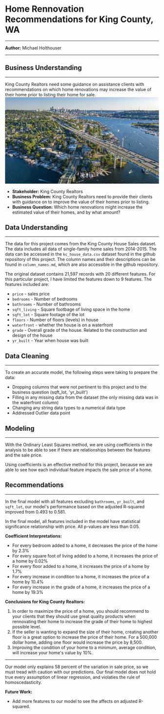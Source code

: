 # Home Rennovation Recommendations for King County, WA
---
**Author:** Michael Holthouser

---

## Business Understanding
---
King County Realtors need some guidance on assistance clients with recommendations on which home renovations may increase the value of their home prior to listing their home for sale. 
<img src="king_county.jpeg">

- **Stakeholder:** King County Realtors
- **Business Problem:** King County Realtors need to provide their clients with guidance on to improve the value of their homes prior to listing. 
- **Business Question:** Which home renovations might increase the estimated value of their homes, and by what amount?

## Data Understanding
---
The data for this project comes from the King County House Sales dataset. The data includes all data of single-family home sales from 2014-2015. The data can be accessed in the ``kc_house_data.csv`` dataset found in the github repository of this project.  The column names and their descriptions can be found in ``column_names.md``, which are also accessible in the github repository. 

The original dataset contains 21,597 records with 20 different features. For this particular project, I have limited the features down to 9 features.  The features included are: 
- `price` - sales price
- `bedrooms` - Number of bedrooms
- `bathrooms` - Number of bathrooms
- `sqft_living` - Square footbage of living space in the home
- `sqft_lot` - Square footage of the lot
- `floors` - Number of floors (levels) in house
- `waterfront` - whether the house is on a waterfront
- `grade` - Overall grade of the house. Related to the construction and design of the house
- `yr_built` - Year when house was built

## Data Cleaning
---
To create an accurate model, the following steps were taking to prepare the data: 
- Dropping columns that were not pertinent to this project and to the business question (sqft_lot, 'yr_built')
- Filling in any missing data from the dataset (the only missing data was in the waterfront column)
- Changing any string data types to a numerical data type
- Addressed Outlier data point

## Modeling
---
With the Ordinary Least Squares method, we are using coefficients in the analysis to be able to see if there are relationships between the features and the sale price. 

Using coefficients is an effective method for this project, because we are able to see how each individual feature impacts the sale price of a home. 

## Recommendations
---
In the final model with all features excluding ``bathrooms``, ``yr_built``, and ``sqft_lot``, our model's performance based on the adjusted R-squared improved from 0.493 to 0.581. 

In the final model, all features included in the model have statistical significance relationship with price.  All p-values are less than 0.05. 

**Coefficient Interpretations:**
- For every bedroom added to a home, it decreases the price of the home by 2.3%
- For every square foot of living added to a home, it increases the price of a home by 0.02%
- For every floor added to a home, it increases the price of a home by 1.7%
- For every increase in condition to a home, it increases the price of a home by 10.4%
- For every increase in the grade of a home, it increases the price of a home by 19.3%

**Conclusions for King County Realtors:**
1. In order to maximize the price of a home, you should recommend to your clients that they should use great quality      products when rennovating their home to increase the grade of their home to highest possible level.   
2. If the seller is wanting to expand the size of their home, creating another floor is a great option to increase the    price of their home. For a 500,000 dollar home, adding one floor would increase the price by 8,500.
3. Improving the condition of your home to a minimum, average condition, will increase your home's value by 10%. 
---
Our model only explains 58 percent of the variation in sale price, so we must tread with caution with our predictions. Our final model does not hold true every assumption of linear regression, and violaties the rule of homoscedasticity. 

**Future Work:**
- Add more features to our model to see the affects on adjusted R-squared. 
